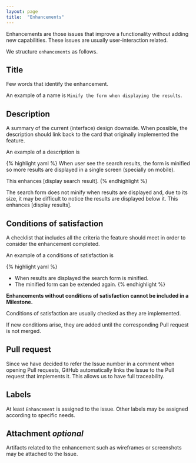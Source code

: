 ```yaml
---
layout: page
title:  "Enhancements"
---
```


Enhancements are those issues that improve a functionality without adding new capabilities. These issues are usually user-interaction related.

We structure `enhancements` as follows.

## Title
Few words that identify the enhancement.

An example of a name is `Minify the form when displaying the results`.

## Description
A summary of the current (interface) design downside. When possible, the description should link back to the card that originally implemented the feature.

An example of a description is

{% highlight yaml %}
When user see the search results, the form is minified so more results are displayed in a single screen (specially on mobile).

This enhances [display search result].
{% endhighlight %}

The search form does not minify when results are displayed and, due to its size, it may be difficult to notice the results are displayed below it.
This enhances [display results].

## Conditions of satisfaction
A checklist that includes all the criteria the feature should meet in order to consider the enhancement completed.

An example of a conditions of satisfaction is

{% highlight yaml %}
- When results are displayed the search form is minified.
- The minified form can be extended again.
{% endhighlight %}

**Enhancements without conditions of satisfaction cannot be included in a Milestone.**

Conditions of satisfaction are usually checked as they are implemented.

If new conditions arise, they are added until the corresponding Pull request is not merged.

## Pull request
Since we have decided to refer the Issue number in a comment when opening Pull requests, GitHub automatically links the Issue to the Pull request that implements it. This allows us to have full traceability.

## Labels
At least `Enhancement` is assigned to the issue.
Other labels may be assigned according to specific needs.

## Attachment *optional*
Artifacts related to the enhancement such as wireframes or screenshots may be attached to the Issue.
